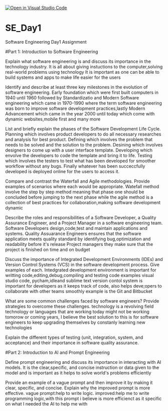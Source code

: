 [![Open in Visual Studio Code](https://classroom.github.com/assets/open-in-vscode-2e0aaae1b6195c2367325f4f02e2d04e9abb55f0b24a779b69b11b9e10269abc.svg)](https://classroom.github.com/online_ide?assignment_repo_id=18365236&assignment_repo_type=AssignmentRepo)
# SE_Day1
Software Engineering Day1 Assignment

#Part 1: Introduction to Software Engineering

Explain what software engineering is and discuss its importance in the technology industry.
It is all about giving instuctions to the computer,solving real-world problems using technology
It is important as one can be able to build systems and apps to make life easier for the users

Identify and describe at least three key milestones in the evolution of software engineering.
Early foundation which were first built computers in 1940 until 1960 followed by Standardizatio and Modern Software engineering 
which came in 1970-1990 where the term software engineering was born to improve software development practices,lastly Modern Advancement
which came in the year 2000 until today which come with dynamic websites,mobile first and many more

List and briefly explain the phases of the Software Development Life Cycle.
Planning which involves product developers to do all necessary researches and analysis for best product.
Defining which involves the problem that needs to be solved and the solution to the problem.
Desining which involves designers to come up with a user interface template.
Developing which envolve the developers to code the template and bring it to life.
Testing which involves the testers to test what has been developed for smoother workflow without any bugs.
Finally whatever has been succeccfully developed is deployed online for the users to access it.

Compare and contrast the Waterfall and Agile methodologies. Provide examples of scenarios where each would be appropriate.
Watefall method involve the step by step method meaning that phase one should be concluded before jumping to the next phase
while the agile method is a collection of best practices for collaboration,making software development dynamic

Describe the roles and responsibilities of a Software Developer, a Quality Assurance Engineer, and a Project Manager in a software engineering team.
Software Developers design,code,test and maintain applications and systems.
Quality Assuarance Engineers ensures that the software application meets quality standard by identifying bug,optimization and readability before it's release
Project managers they make sure that the project is finished on time and on budget

Discuss the importance of Integrated Development Environments (IDEs) and Version Control Systems (VCS) in the software development process. Give examples of each.
Intedgrated development environment is important for writting code,editing,debug,compiling and testing code examples visual studio code, pycham,idleand sublime text
version contol system is important for developers as it keeps track of code, also helps deve;opers to collaborate with other teams smoothly example is the Git and Bitbucket

What are some common challenges faced by software engineers? Provide strategies to overcome these challenges.
technology is a revolving field technology or languages that are working today might not be working tomorow or coming years,
I believe the best solution to this is for software engineers to keep upgrading themselves by constanly learning new technologies

Explain the different types of testing (unit, integration, system, and acceptance) and their importance in software quality assurance.


#Part 2: Introduction to AI and Prompt Engineering


Define prompt engineering and discuss its importance in interacting with AI models.
It is the clear,specific, and concise instruction or data given to the model and is important as it helps to solve world's problems efficiently

Provide an example of a vague prompt and then improve it by making it clear, specific, and concise. Explain why the improved prompt is more effective.
vague prompt:help to write logic.
improved:help me to write programming logic,with this prompt i believe is more efficienct as it specific on what I needed the AI to help me with
